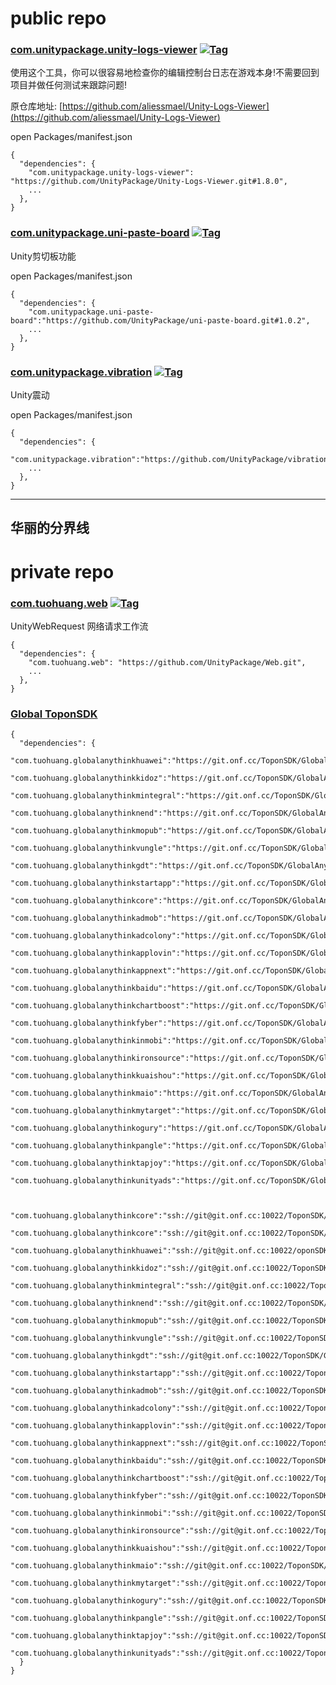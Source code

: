 # public repo

### [com.unitypackage.unity-logs-viewer](https://github.com/UnityPackage/Unity-Logs-Viewer) <a href="https://github.com/UnityPackage/Unity-Logs-Viewer"><img src="https://img.shields.io/github/v/tag/UnityPackage/Unity-Logs-Viewer?style=plastic" title="Tag" /></a>

使用这个工具，你可以很容易地检查你的编辑控制台日志在游戏本身!不需要回到项目并做任何测试来跟踪问题!

原仓库地址: [https://github.com/aliessmael/Unity-Logs-Viewer](https://github.com/aliessmael/Unity-Logs-Viewer)

open Packages/manifest.json
```
{
  "dependencies": {
    "com.unitypackage.unity-logs-viewer": "https://github.com/UnityPackage/Unity-Logs-Viewer.git#1.8.0",
    ...
  },
}
```


### [com.unitypackage.uni-paste-board](https://github.com/UnityPackage/uni-paste-board) <a href="https://github.com/UnityPackage/uni-paste-board"><img src="https://img.shields.io/github/v/tag/UnityPackage/uni-paste-board?style=plastic" title="Tag" /></a>

Unity剪切板功能

open Packages/manifest.json
```
{
  "dependencies": {
    "com.unitypackage.uni-paste-board":"https://github.com/UnityPackage/uni-paste-board.git#1.0.2",
    ...
  },
}
```


### [com.unitypackage.vibration](https://github.com/UnityPackage/vibration) <a href="https://github.com/UnityPackage/vibration"><img src="https://img.shields.io/github/v/tag/UnityPackage/vibration?style=plastic" title="Tag" /></a>

Unity震动

open Packages/manifest.json
```
{
  "dependencies": {
    "com.unitypackage.vibration":"https://github.com/UnityPackage/vibration.git#1.0.0",
    ...
  },
}
```


---
华丽的分界线
---

# private repo

### [com.tuohuang.web](https://github.com/UnityPackage/Web) <a href="https://github.com/UnityPackage/Web"><img src="https://img.shields.io/github/v/tag/UnityPackage/Web??style=plastic" title="Tag" /></a>

UnityWebRequest  网络请求工作流

```
{
  "dependencies": {
    "com.tuohuang.web": "https://github.com/UnityPackage/Web.git",
    ...
  },
}
```

### [Global ToponSDK](https://git.onf.cc/ToponSDK/)

```
{
  "dependencies": {
    "com.tuohuang.globalanythinkhuawei":"https://git.onf.cc/ToponSDK/GlobalAnyThinkHuawei.git#5.7.57",
    "com.tuohuang.globalanythinkkidoz":"https://git.onf.cc/ToponSDK/GlobalAnyThinkKidoz.git#5.7.57",
    "com.tuohuang.globalanythinkmintegral":"https://git.onf.cc/ToponSDK/GlobalAnyThinkMintegral.git#5.7.57",
    "com.tuohuang.globalanythinknend":"https://git.onf.cc/ToponSDK/GlobalAnyThinkNend.git#5.7.57",
    "com.tuohuang.globalanythinkmopub":"https://git.onf.cc/ToponSDK/GlobalAnyThinkMopub.git#5.7.57",
    "com.tuohuang.globalanythinkvungle":"https://git.onf.cc/ToponSDK/GlobalAnyThinkVungle.git#5.7.57",
    "com.tuohuang.globalanythinkgdt":"https://git.onf.cc/ToponSDK/GlobalAnyThinkGDT.git#5.7.57",
    "com.tuohuang.globalanythinkstartapp":"https://git.onf.cc/ToponSDK/GlobalAnyThinkStartApp.git#5.7.57",
    "com.tuohuang.globalanythinkcore":"https://git.onf.cc/ToponSDK/GlobalAnyThinkCore.git#5.7.57",
    "com.tuohuang.globalanythinkadmob":"https://git.onf.cc/ToponSDK/GlobalAnyThinkAdmob.git#5.7.57",
    "com.tuohuang.globalanythinkadcolony":"https://git.onf.cc/ToponSDK/GlobalAnyThinkAdColony.git#5.7.57",
    "com.tuohuang.globalanythinkapplovin":"https://git.onf.cc/ToponSDK/GlobalAnyThinkApplovin.git#5.7.57",
    "com.tuohuang.globalanythinkappnext":"https://git.onf.cc/ToponSDK/GlobalAnyThinkAppNext.git#5.7.57",
    "com.tuohuang.globalanythinkbaidu":"https://git.onf.cc/ToponSDK/GlobalAnyThinkBaidu.git#5.7.57",
    "com.tuohuang.globalanythinkchartboost":"https://git.onf.cc/ToponSDK/GlobalAnyThinkChartboost.git#5.7.57",
    "com.tuohuang.globalanythinkfyber":"https://git.onf.cc/ToponSDK/GlobalAnyThinkFyber.git#5.7.57",
    "com.tuohuang.globalanythinkinmobi":"https://git.onf.cc/ToponSDK/GlobalAnyThinkInmobi.git#5.7.57",
    "com.tuohuang.globalanythinkironsource":"https://git.onf.cc/ToponSDK/GlobalAnyThinkIronsource.git#5.7.57",
    "com.tuohuang.globalanythinkkuaishou":"https://git.onf.cc/ToponSDK/GlobalAnyThinkKuaiShou.git#5.7.57",
    "com.tuohuang.globalanythinkmaio":"https://git.onf.cc/ToponSDK/GlobalAnyThinkMaio.git#5.7.57",
    "com.tuohuang.globalanythinkmytarget":"https://git.onf.cc/ToponSDK/GlobalAnyThinkMyTarget.git#5.7.57",
    "com.tuohuang.globalanythinkogury":"https://git.onf.cc/ToponSDK/GlobalAnyThinkOgury.git#5.7.57",
    "com.tuohuang.globalanythinkpangle":"https://git.onf.cc/ToponSDK/GlobalAnyThinkPangle.git#5.7.57",
    "com.tuohuang.globalanythinktapjoy":"https://git.onf.cc/ToponSDK/GlobalAnyThinkTapjoy.git#5.7.57",
    "com.tuohuang.globalanythinkunityads":"https://git.onf.cc/ToponSDK/GlobalAnyThinkUnityAds.git#5.7.57",
    
    
    "com.tuohuang.globalanythinkcore":"ssh://git@git.onf.cc:10022/ToponSDK/GlobalAnyThinkCore.git#5.7.57",
    "com.tuohuang.globalanythinkcore":"ssh://git@git.onf.cc:10022/ToponSDK/GlobalAnyThinkCore.git#5.7.57",
    "com.tuohuang.globalanythinkhuawei":"ssh://git@git.onf.cc:10022/oponSDK/GlobalAnyThinkHuawei.git#5.7.57",
    "com.tuohuang.globalanythinkkidoz":"ssh://git@git.onf.cc:10022/ToponSDK/GlobalAnyThinkKidoz.git#5.7.57",
    "com.tuohuang.globalanythinkmintegral":"ssh://git@git.onf.cc:10022/ToponSDK/GlobalAnyThinkMintegral.git#5.7.57",
    "com.tuohuang.globalanythinknend":"ssh://git@git.onf.cc:10022/ToponSDK/GlobalAnyThinkNend.git#5.7.57",
    "com.tuohuang.globalanythinkmopub":"ssh://git@git.onf.cc:10022/ToponSDK/GlobalAnyThinkMopub.git#5.7.57",
    "com.tuohuang.globalanythinkvungle":"ssh://git@git.onf.cc:10022/ToponSDK/GlobalAnyThinkVungle.git#5.7.57",
    "com.tuohuang.globalanythinkgdt":"ssh://git@git.onf.cc:10022/ToponSDK/GlobalAnyThinkGDT.git#5.7.57",
    "com.tuohuang.globalanythinkstartapp":"ssh://git@git.onf.cc:10022/ToponSDK/GlobalAnyThinkStartApp.git#5.7.57",
    "com.tuohuang.globalanythinkadmob":"ssh://git@git.onf.cc:10022/ToponSDK/GlobalAnyThinkAdmob.git#5.7.57",
    "com.tuohuang.globalanythinkadcolony":"ssh://git@git.onf.cc:10022/ToponSDK/GlobalAnyThinkAdColony.git#5.7.57",
    "com.tuohuang.globalanythinkapplovin":"ssh://git@git.onf.cc:10022/ToponSDK/GlobalAnyThinkApplovin.git#5.7.57",
    "com.tuohuang.globalanythinkappnext":"ssh://git@git.onf.cc:10022/ToponSDK/GlobalAnyThinkAppNext.git#5.7.57",
    "com.tuohuang.globalanythinkbaidu":"ssh://git@git.onf.cc:10022/ToponSDK/GlobalAnyThinkBaidu.git#5.7.57",
    "com.tuohuang.globalanythinkchartboost":"ssh://git@git.onf.cc:10022/ToponSDK/GlobalAnyThinkChartboost.git#5.7.57",
    "com.tuohuang.globalanythinkfyber":"ssh://git@git.onf.cc:10022/ToponSDK/GlobalAnyThinkFyber.git#5.7.57",
    "com.tuohuang.globalanythinkinmobi":"ssh://git@git.onf.cc:10022/ToponSDK/GlobalAnyThinkInmobi.git#5.7.57",
    "com.tuohuang.globalanythinkironsource":"ssh://git@git.onf.cc:10022/ToponSDK/GlobalAnyThinkIronsource.git#5.7.57",
    "com.tuohuang.globalanythinkkuaishou":"ssh://git@git.onf.cc:10022/ToponSDK/GlobalAnyThinkKuaiShou.git#5.7.57",
    "com.tuohuang.globalanythinkmaio":"ssh://git@git.onf.cc:10022/ToponSDK/GlobalAnyThinkMaio.git#5.7.57",
    "com.tuohuang.globalanythinkmytarget":"ssh://git@git.onf.cc:10022/ToponSDK/GlobalAnyThinkMyTarget.git#5.7.57",
    "com.tuohuang.globalanythinkogury":"ssh://git@git.onf.cc:10022/ToponSDK/GlobalAnyThinkOgury.git#5.7.57",
    "com.tuohuang.globalanythinkpangle":"ssh://git@git.onf.cc:10022/ToponSDK/GlobalAnyThinkPangle.git#5.7.57",
    "com.tuohuang.globalanythinktapjoy":"ssh://git@git.onf.cc:10022/ToponSDK/GlobalAnyThinkTapjoy.git#5.7.57",
    "com.tuohuang.globalanythinkunityads":"ssh://git@git.onf.cc:10022/ToponSDK/GlobalAnyThinkUnityAds.git#5.7.57",
  }
}
```









